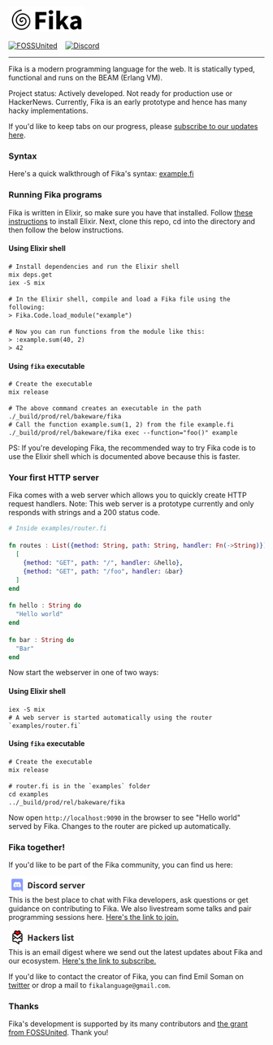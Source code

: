 <img src="https://github.com/fika-lang/assets/blob/master/logo.png?raw=true" width="150"/>

[![FOSSUnited](http://fossunited.org/files/fossunited-badge.svg)](https://fossunited.org/) &nbsp;&nbsp;
[![Discord](https://img.shields.io/discord/756840900952588321?color=7389D8&label=Discord&logo=discord&logoColor=white&style=plastic)](https://discord.gg/zNs6Gs5)

-----

Fika is a modern programming language for the web.
It is statically typed, functional and runs on the BEAM (Erlang VM).

Project status: Actively developed. Not ready for production use or HackerNews.
Currently, Fika is an early prototype and hence has many hacky implementations.

If you'd like to keep tabs on our progress, please [subscribe to our updates here](https://tinyletter.com/fika).

### Syntax

Here's a quick walkthrough of Fika's syntax: [example.fi](https://github.com/fika-lang/fika/blob/main/example.fi)

### Running Fika programs

Fika is written in Elixir, so make sure you have that installed.
Follow [these instructions](https://elixir-lang.org/install.html) to install
Elixir. Next, clone this repo, cd into the directory and then follow the below instructions.

#### Using Elixir shell

```
# Install dependencies and run the Elixir shell
mix deps.get
iex -S mix

# In the Elixir shell, compile and load a Fika file using the following:
> Fika.Code.load_module("example")

# Now you can run functions from the module like this:
> :example.sum(40, 2)
> 42
```

#### Using `fika` executable

```
# Create the executable
mix release

# The above command creates an executable in the path ./_build/prod/rel/bakeware/fika
# Call the function example.sum(1, 2) from the file example.fi
./_build/prod/rel/bakeware/fika exec --function="foo()" example
```

PS: If you're developing Fika, the recommended way to try Fika code is to use
the Elixir shell which is documented above because this is faster.


### Your first HTTP server

Fika comes with a web server which allows you to quickly create HTTP request
handlers. Note: This web server is a prototype currently and only responds with
strings and a 200 status code.

```elixir
# Inside examples/router.fi

fn routes : List({method: String, path: String, handler: Fn(->String)}) do
  [
    {method: "GET", path: "/", handler: &hello},
    {method: "GET", path: "/foo", handler: &bar}
  ]
end

fn hello : String do
  "Hello world"
end

fn bar : String do
  "Bar"
end
```

Now start the webserver in one of two ways:

#### Using Elixir shell

```
iex -S mix
# A web server is started automatically using the router `examples/router.fi`
```

#### Using `fika` executable

```
# Create the executable
mix release

# router.fi is in the `examples` folder
cd examples
../_build/prod/rel/bakeware/fika
```

Now open `http://localhost:9090` in the browser to see "Hello world" served
by Fika. Changes to the router are picked up automatically.

### Fika together!

If you'd like to be part of the Fika community, you can find us here:

[![Discord server](https://github.com/fika-lang/assets/blob/master/discord_server.png?raw=true)](https://discord.gg/zNs6Gs5)  
This is the best place to chat with Fika developers, ask questions or get guidance
on contributing to Fika. We also livestream some talks and pair programming sessions here.
[Here's the link to join.](https://discord.gg/zNs6Gs5)

[![Hackers list](https://github.com/fika-lang/assets/blob/master/hackers_list.png?raw=true)](https://tinyletter.com/fika)  
This is an email digest where we send out the latest updates
about Fika and our ecosystem. [Here's the link to subscribe.](https://tinyletter.com/fika)

If you'd like to contact the creator of Fika, you can find Emil Soman on
[twitter](https://twitter.com/emilsoman) or drop a mail to `fikalanguage@gmail.com`.


### Thanks

Fika's development is supported by its many contributors and [the grant from
FOSSUnited](https://forum.fossunited.org/t/foss-hack-2020-results/424). Thank you!
